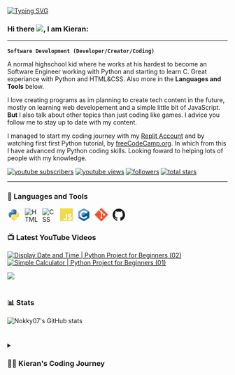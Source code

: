 
<a align="center" href="https://git.io/typing-svg"><img src="https://readme-typing-svg.herokuapp.com?font=Righteous&size=50&pause=1000&color=4874c4&center=true&vCenter=true&random=false&width=500&height=70&lines=Welcome!%F0%9F%91%8B;I'm+Kieran!" alt="Typing SVG" /></a>
### Hi there <img src="https://raw.githubusercontent.com/nixin72/nixin72/master/wave.gif" width="30px">, I am Kieran:

---
**`Software Development (Developer/Creator/Coding)`**

A normal highschool kid where he works at his hardest to become an Software Engineer working with Python and starting to learn C. Great experiance with Python and HTML&CSS. Also more in the **Languages and Tools** below.

I love creating programs as im planning to create tech content in the future, mostly on learning web developement and a simple little bit of JavaScript. **But** I also talk about other topics than just coding like games. I advice you follow me to stay up to date with my content.

I managed to start my coding journey with my [Replit Account](https://replit.com/@KieranMc07) and by watching first first Python tutorial, by [freeCodeCamp.org](https://www.youtube.com/watch?v=rfscVS0vtbw). In which from this I have advanced my Python coding skills. Looking foward to helping lots of people with my knowledge.

<p align="left">
      <a href="https://www.youtube.com/@nokky070?sub_confirmation=1">
         <img alt="youtube subscribers" title="Subscribe to my YouTube channel" src="https://custom-icon-badges.demolab.com/youtube/channel/subscribers/UCzzGpscAqcUi10T4u-sWyyg?color=%23E05D44&label=SUBSCRIBE&logo=video&logoColor=white&style=for-the-badge&labelColor=CE4630"/></a> 
      <a href="https://www.youtube.com/@nokky070">
         <img alt="youtube views" title="YouTube views" src="https://custom-icon-badges.demolab.com/youtube/channel/views/UCzzGpscAqcUi10T4u-sWyyg?color=%23E1AD0E&logo=eye&logoColor=white&style=for-the-badge&labelColor=C79600"/></a> 
      <a href="https://github.com/Kieranmcm07?tab=followers">
         <img alt="followers" title="Follow me on Github" src="https://custom-icon-badges.demolab.com/github/followers/Kieranmcm07?color=236ad3&labelColor=1155ba&style=for-the-badge&logo=person-add&label=Follow&logoColor=white"/></a>
      <a href="https://github.com/Kieranmcm07?tab=repositories&sort=stargazers">
         <img alt="total stars" title="Total stars on GitHub" src="https://custom-icon-badges.demolab.com/github/stars/Kieranmcm07?color=55960c&style=for-the-badge&labelColor=488207&logo=star"/></a>
   </p>

---

### 🧰 Languages and Tools

<img align="left" alt="Python" width="30px" style="padding-right:10px;" src="https://github.com/devicons/devicon/blob/master/icons/python/python-original.svg" />
<img align="left" alt="HTML" width="30px" style="padding-right:10px;" src="https://cdn.jsdelivr.net/gh/devicons/devicon/icons/html5/html5-plain.svg" />
<img align="left" alt="CSS" width="30px" style="padding-right:10px;" src="https://cdn.jsdelivr.net/gh/devicons/devicon/icons/css3/css3-plain.svg" />
<img align="left" alt="JavaScript" width="30px" style="padding-right:10px;" src="https://github.com/devicons/devicon/blob/master/icons/javascript/javascript-plain.svg" /> 
<img align="left" alt="C" width="30px" style="padding-right:10px;" src="https://github.com/devicons/devicon/blob/master/icons/c/c-original.svg" alt="C logo" /> 
<img align="left" alt="Git" width="30px" style="padding-right:10px;" src="https://github.com/devicons/devicon/blob/master/icons/git/git-original.svg" /> 
<img align="left" alt="GitHub" width="30px" style="padding-right:10px;" src="https://github.com/devicons/devicon/blob/master/icons/github/github-original.svg" />
<br />

#

### 📺 Latest YouTube Videos

<!-- BEGIN YOUTUBE-CARDS -->
[![Display Date and Time | Python Project for Beginners (02)](https://ytcards.demolab.com/?id=VL6XrY9yO2M&title=Display+Date+and+Time+%7C+Python+Project+for+Beginners+%2802%29&lang=en&timestamp=1708870682&background_color=%230d1117&title_color=%23ffffff&stats_color=%23dedede&max_title_lines=1&width=250&border_radius=5 "Display Date and Time | Python Project for Beginners (02)")](https://www.youtube.com/watch?v=VL6XrY9yO2M)
[![Simple Calculator | Python Project for Beginners (01)](https://ytcards.demolab.com/?id=iMEsfgrDt7o&title=Simple+Calculator+%7C+Python+Project+for+Beginners+%2801%29&lang=en&timestamp=1708803238&background_color=%230d1117&title_color=%23ffffff&stats_color=%23dedede&max_title_lines=1&width=250&border_radius=5 "Simple Calculator | Python Project for Beginners (01)")](https://www.youtube.com/watch?v=iMEsfgrDt7o)
<!-- END YOUTUBE-CARDS -->

[<img src="https://custom-icon-badges.demolab.com/badge/-Subscribe%20For%20More-red?style=for-the-badge&logo=video&logoColor=white"/>](https://www.youtube.com/@nokky070?sub_confirmation=1)

#

### 📊 Stats

![Nokky07's GitHub stats](https://github-readme-stats.vercel.app/api?username=Kieranmcm07&show_icons=true&theme=radical)


#

<details>
 <summary><h3>👨‍💻 Kieran's Coding Journey</h3></summary>
   At eight years old, most kids were obsessed with cartoons. Me? I was hooked on the vibrant world of Scratch. Building wasn't with Legos anymore; it was with colorful code blocks. I remember the thrill of creating my first game – a frantic race against the clock where you dodged obstacles and collected stars. Each successful level solidified the magic: with code, I could turn imagination into reality.

By eleven, the web's allure became too strong to resist. HTML and CSS became my new playgrounds. I vividly remember struggling for weeks to center a giant image on my first website, a neon-green homage to my favorite band. The frustration was real, but the triumphant "Aha!" moment when I cracked the code was pure magic.  Suddenly, the internet wasn't just a place to visit, it was a place I could build.

Thirteen brought the intimidating yet intriguing world of Python. Gone were the colorful blocks, replaced by lines of text that seemed like hieroglyphics at first. But perseverance paid off. I dove headfirst into algorithms, building a program that cracked simple substitution ciphers – a secret code translator for aspiring spies like myself.  Python wasn't just about making things look cool; it was about making them work in a logical, powerful way.

Now, the journey continues. JavaScript unlocks the door to web interactivity, letting my websites come alive with animations and user input. C, on the other hand, peels back the hood, revealing the raw power of the machine. It's challenging, like deciphering a foreign language, but every line I conquer brings me closer to understanding how computers truly tick.

My trusty companion throughout this adventure has been Visual Studio Code (VS Code). From basic debugging to managing complex projects, VS Code has evolved alongside me. It's become an extension of my coding brain, no matter if I'm crafting a sleek website or venturing into the depths of system programming.

Looking back, it's incredible how far I've come from those first wobbly steps in Scratch. Each language, each project, has been a stepping stone, building upon the last.  Next on my horizon? Mastering the art of building mobile apps with React Native. The future's a playground waiting to be coded, and I can't wait to see what I can create next.

[website]: https://google.com
[youtube]: [https://youtube.com/nokky070](https://www.youtube.com/@nokky070)
